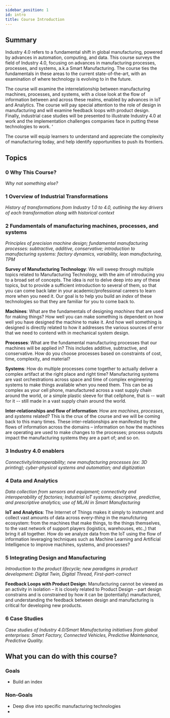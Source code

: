 ```yaml
---
sidebar_position: 1
id: intro
title: Course Introduction
---
```


## Summary

Industry 4.0 refers to a fundamental shift in global manufacturing, powered by advances in automation, computing, and data. This course surveys the field of Industry 4.0, focusing on advances in manufacturing processes, processes, and systems, a.k.a Smart Manufacturing. The course ties the fundamentals in these areas to the current state-of-the-art, with an examination of where technology is evolving to in the future. 

The course will examine the interrelationship between manufacturing machines, processes, and systems, with a close look at the flow of information between and across these realms, enabled by advances in IoT and Analytics. The course will pay special attention to the role of design in manufacturing and will examine feedback loops with product design. Finally, industrial case studies will be presented to illustrate Industry 4.0 at work and the implementation challenges companies face in putting these technologies to work. ‘

The course will equip learners to understand and appreciate the complexity of manufacturing today, and help identify opportunities to push its frontiers. 

## Topics

### 0 Why This Course?

*Why not something else?*

### 1 Overview of Industrial Transformations

*History of transformations from Industry 1.0 to 4.0, outlining the key drivers of each transformation along with historical context*
   
### 2 Fundamentals of manufacturing machines, processes, and systems

*Principles of precision machine design; fundamental manufacturing processes: subtractive, additive, conservative; introduction to manufacturing systems: factory dynamics, variability, lean manufacturing, TPM*

**Survey of Manufacturing Technology**: We will sweep through multiple topics related to Manufacturing Technology, with the aim of introducing you to a broad set of concepts. The idea is _not_ to delve deep into any of these topics, but to provide a sufficient introduction to several of them, so that you can come back later in your academic/professional careers to learn more when you need it. Our goal is to help you build an _index_ of these technologies so that they are familiar for you to come back to.

**Machines**: What are the fundamentals of designing _machines_ that are used for making things? How well you can make something is dependent on how well you have designed the machine to make it. And how well something is designed is directly related to how it addresses the various sources of error that we need to contend with in mechanical system design. 

**Processes**: What are the fundamental manufacturing processes that our machines will be applied in? This includes additive, subtractive, and conservative. How do you choose processes based on constraints of cost, time, complexity, and material?

**Systems**: How do multiple processes come together to actually deliver a complex artifact at the right place and right time? Manufacturing systems are vast orchestrations across space and time of complex engineering systems to make things available when you need them. This can be as complex as your cell phone, manufactured across a vast supply chain around the world, or a simple plastic sleeve for that cellphone, that is -- wait for it -- still made in a vast supply chain around the world. 

**Inter-relationships and flow of information**: How are *machines*, *processes*, and *systems* related? This is the crux of the course and we will be coming back to this many times. These inter-relationships are manifested by the flows of information across the domains – information on how the machines are operating are used to make changes to the processes; process outputs impact the manufacturing systems they are a part of; and so on.  

### 3 Industry 4.0 enablers

*Connectivity/interoperability; new manufacturing processes (ex: 3D printing); cyber-physical systems and automation; and digitization*

### 4 Data and Analytics

*Data collection from sensors and equipment; connectivity and interoperability of factories; Industrial IoT systems; descriptive, predictive, and prescriptive analytics; use of ML/AI in Smart Manufacturing*

**IoT and Analytics**: The Internet of Things makes it simply to instrument and collect vast amounts of data across every-*thing* in the manufcturing ecosystem: from the machines that make things, to the things themselves, to the vast network of support players (logistics, warehouses, etc.,) that bring it all together. How do we analyze data from the IoT using the flow of information leveraging techniques such as Machine Learning and Artificial Intelligence to improve machines, systems, and processes? 

### 5 Integrating Design and Manufacturing

*Introduction to the product lifecycle; new paradigms in product development: Digital Twin, Digital Thread, First-part-correct*

**Feedback Loops with Product Design**: Manufacturing cannot be viewed as an activity in isolation – it is closely related to Product Design – part design constrains and is constrained by how it can be (potentially) manufactured, and understanding the feedback between design and manufacturing is critical for developing new products.  

### 6 Case Studies

*Case studies of Industry 4.0/Smart Manufacturing initiatives from global enterprises:  Smart Factory, Connected Vehicles, Predictive Maintenance, Predictive Quality.*


## What you can do with this course?

### Goals

- Build an index

### Non-Goals

- Deep dive into specific manufacturing technologies
- 